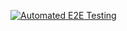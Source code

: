 [![Automated E2E Testing](https://github.com/sabaFitwi/social-media-clientCA/actions/workflows/e2e.yml/badge.svg)](https://github.com/sabaFitwi/social-media-clientCA/actions/workflows/e2e.yml)